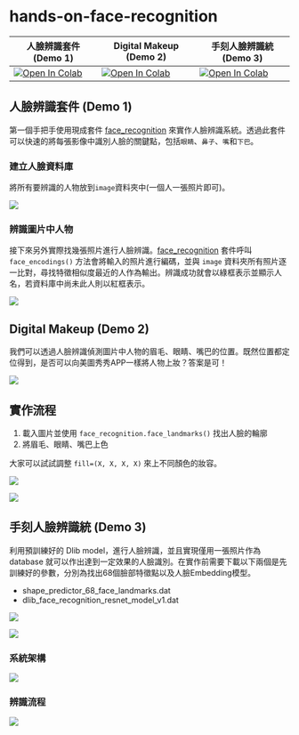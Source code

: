 # hands-on-face-recognition


| 人臉辨識套件 (Demo 1)      |  Digital Makeup (Demo 2) |  手刻人臉辨識統 (Demo 3)                      |
|--------------------------------------|--------------------------------------|--------------------------------------|
| [![Open In Colab](https://colab.research.google.com/assets/colab-badge.svg)](https://colab.research.google.com/github/1010code/hands-on-face-recognition/blob/main/Face_Recognition_using_face_recognition.ipynb) | [![Open In Colab](https://colab.research.google.com/assets/colab-badge.svg)](https://colab.research.google.com/github/1010code/hands-on-face-recognition/blob/main/digital_makeup.ipynb) | [![Open In Colab](https://colab.research.google.com/assets/colab-badge.svg)](https://colab.research.google.com/github/1010code/hands-on-face-recognition/blob/main/face-recognition.ipynb) |

## 人臉辨識套件 (Demo 1)
第一個手把手使用現成套件 [face_recognition](https://github.com/ageitgey/face_recognition) 來實作人臉辨識系統。透過此套件可以快速的將每張影像中識別人臉的關鍵點，包括`眼睛`、`鼻子`、`嘴`和`下巴`。

### 建立人臉資料庫
將所有要辨識的人物放到`image`資料夾中(一個人一張照片即可)。

![](https://i.imgur.com/BmZO5GA.png)

### 辨識圖片中人物
接下來另外實際找幾張照片進行人臉辨識。[face_recognition](https://github.com/ageitgey/face_recognition) 套件呼叫  `face_encodings()` 方法會將輸入的照片進行編碼，並與 `image` 資料夾所有照片逐一比對，尋找特徵相似度最近的人作為輸出。辨識成功就會以綠框表示並顯示人名，若資料庫中尚未此人則以紅框表示。

![](https://i.imgur.com/wiZZhs2.png)

## Digital Makeup (Demo 2)
我們可以透過人臉辨識偵測圖片中人物的眉毛、眼睛、嘴巴的位置。既然位置都定位得到，是否可以向美圖秀秀APP一樣將人物上妝？答案是可！

![](https://i.imgur.com/y7y2ZHo.png)

## 實作流程
1. 載入圖片並使用 `face_recognition.face_landmarks()` 找出人臉的輪廓
2. 將眉毛、眼睛、嘴巴上色

大家可以試試調整 `fill=(X, X, X, X)` 來上不同顏色的妝容。

![](https://i.imgur.com/WKWJLM0.png)

![](https://i.imgur.com/TvPCbET.gif)

## 手刻人臉辨識統 (Demo 3) 
利用預訓練好的 Dlib model，進行人臉辨識，並且實現僅用一張照片作為 database 就可以作出達到一定效果的人臉識別。在實作前需要下載以下兩個是先訓練好的參數，分別為找出68個臉部特徵點以及人臉Embedding模型。

- shape_predictor_68_face_landmarks.dat
- dlib_face_recognition_resnet_model_v1.dat

![](https://i.imgur.com/CW1CH2T.png)

![](https://i.imgur.com/RQcSUNm.png)

### 系統架構

![](https://i.imgur.com/zJZWVna.png)

### 辨識流程

![](https://i.imgur.com/rggAONr.png)